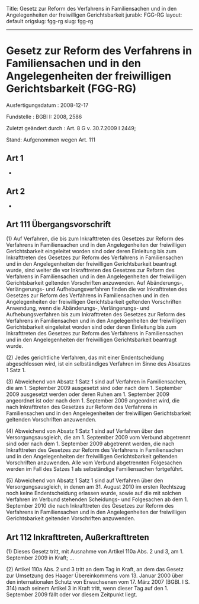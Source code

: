 Title: Gesetz zur Reform des Verfahrens in Familiensachen und in den Angelegenheiten
  der freiwilligen Gerichtsbarkeit
jurabk: FGG-RG
layout: default
origslug: fgg-rg
slug: fgg-rg

---

# Gesetz zur Reform des Verfahrens in Familiensachen und in den Angelegenheiten der freiwilligen Gerichtsbarkeit (FGG-RG)

Ausfertigungsdatum
:   2008-12-17

Fundstelle
:   BGBl I: 2008, 2586

Zuletzt geändert durch
:   Art. 8 G v. 30.7.2009 I 2449;

Stand: Aufgenommen wegen Art. 111

## Art 1

-


## Art 2

-


## Art 111 Übergangsvorschrift

(1) Auf Verfahren, die bis zum Inkrafttreten des Gesetzes zur Reform
des Verfahrens in Familiensachen und in den Angelegenheiten der
freiwilligen Gerichtsbarkeit eingeleitet worden sind oder deren
Einleitung bis zum Inkrafttreten des Gesetzes zur Reform des
Verfahrens in Familiensachen und in den Angelegenheiten der
freiwilligen Gerichtsbarkeit beantragt wurde, sind weiter die vor
Inkrafttreten des Gesetzes zur Reform des Verfahrens in Familiensachen
und in den Angelegenheiten der freiwilligen Gerichtsbarkeit geltenden
Vorschriften anzuwenden. Auf Abänderungs-, Verlängerungs- und
Aufhebungsverfahren finden die vor Inkrafttreten des Gesetzes zur
Reform des Verfahrens in Familiensachen und in den Angelegenheiten der
freiwilligen Gerichtsbarkeit geltenden Vorschriften Anwendung, wenn
die Abänderungs-, Verlängerungs- und Aufhebungsverfahren bis zum
Inkrafttreten des Gesetzes zur Reform des Verfahrens in Familiensachen
und in den Angelegenheiten der freiwilligen Gerichtsbarkeit
eingeleitet worden sind oder deren Einleitung bis zum Inkrafttreten
des Gesetzes zur Reform des Verfahrens in Familiensachen und in den
Angelegenheiten der freiwilligen Gerichtsbarkeit beantragt wurde.

(2) Jedes gerichtliche Verfahren, das mit einer Endentscheidung
abgeschlossen wird, ist ein selbständiges Verfahren im Sinne des
Absatzes 1 Satz 1.

(3) Abweichend von Absatz 1 Satz 1 sind auf Verfahren in
Familiensachen, die am 1. September 2009 ausgesetzt sind oder nach dem
1\. September 2009 ausgesetzt werden oder deren Ruhen am 1. September
2009 angeordnet ist oder nach dem 1. September 2009 angeordnet wird,
die nach Inkrafttreten des Gesetzes zur Reform des Verfahrens in
Familiensachen und in den Angelegenheiten der freiwilligen
Gerichtsbarkeit geltenden Vorschriften anzuwenden.

(4) Abweichend von Absatz 1 Satz 1 sind auf Verfahren über den
Versorgungsausgleich, die am 1. September 2009 vom Verbund abgetrennt
sind oder nach dem 1. September 2009 abgetrennt werden, die nach
Inkrafttreten des Gesetzes zur Reform des Verfahrens in Familiensachen
und in den Angelegenheiten der freiwilligen Gerichtsbarkeit geltenden
Vorschriften anzuwenden. Alle vom Verbund abgetrennten Folgesachen
werden im Fall des Satzes 1 als selbständige Familiensachen
fortgeführt.

(5) Abweichend von Absatz 1 Satz 1 sind auf Verfahren über den
Versorgungsausgleich, in denen am 31. August 2010 im ersten Rechtszug
noch keine Endentscheidung erlassen wurde, sowie auf die mit solchen
Verfahren im Verbund stehenden Scheidungs- und Folgesachen ab dem 1.
September 2010 die nach Inkrafttreten des Gesetzes zur Reform des
Verfahrens in Familiensachen und in den Angelegenheiten der
freiwilligen Gerichtsbarkeit geltenden Vorschriften anzuwenden.


## Art 112 Inkrafttreten, Außerkrafttreten

(1) Dieses Gesetz tritt, mit Ausnahme von Artikel 110a Abs. 2 und 3,
am 1. September 2009 in Kraft; ...

(2) Artikel 110a Abs. 2 und 3 tritt an dem Tag in Kraft, an dem das
Gesetz zur Umsetzung des Haager Übereinkommens vom 13. Januar 2000
über den internationalen Schutz von Erwachsenen vom 17. März 2007
(BGBl. I S. 314) nach seinem Artikel 3 in Kraft tritt, wenn dieser Tag
auf den 1. September 2009 fällt oder vor diesem Zeitpunkt liegt.

